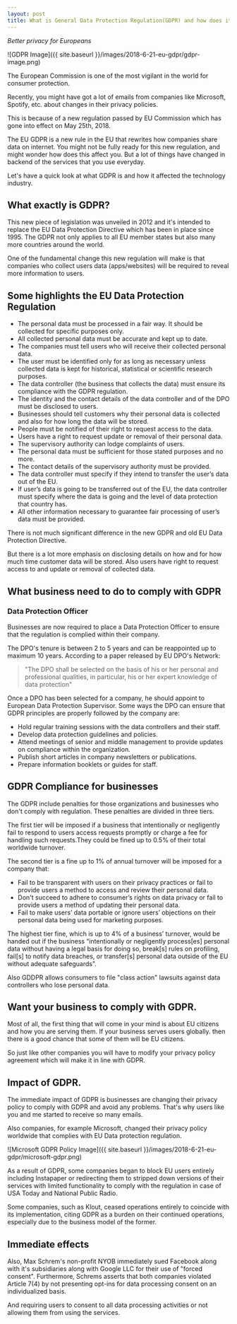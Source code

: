 ```yaml
---
layout: post
title: What is General Data Protection Regulation(GDPR) and how does it affects you.
---
```


_Better privacy for Europeans_

![GDPR Image]({{ site.baseurl }}/images/2018-6-21-eu-gdpr/gdpr-image.png)

The European Commission is one of the most vigilant in the world for consumer protection.

Recently, you might have got a lot of emails from companies like Microsoft, Spotify, etc. about changes in their privacy policies.

This is because of a new regulation passed by EU Commission which has gone into effect on May 25th, 2018.

The EU GDPR is a new rule in the EU that rewrites how companies share data on internet. You might not be fully ready for this new regulation, and might wonder how does this affect you. But a lot of things have changed in backend of the services that you use everyday.

Let's have a quick look at what GDPR is and how it affected the technology industry.

## What exactly is GDPR?

This new piece of legislation was unveiled in 2012 and it's intended to replace the EU Data Protection Directive which has been in place since 1995. The GDPR not only applies to all EU member states but also many more countries around the world.

One of the fundamental change this new regulation will make is that companies who collect users data (apps/websites) will be required to reveal more information to users.

## Some highlights the EU Data Protection Regulation

- The personal data must be processed in a fair way. It should be collected for specific purposes only.
- All collected personal data must be accurate and kept up to date.
- The companies must tell users who will receive their collected personal data.
- The user must be identified only for as long as necessary unless collected data is kept for historical, statistical or scientific research purposes.
- The data controller (the business that collects the data) must ensure its compliance with the GDPR regulation.
- The identity and the contact details of the data controller and of the DPO must be disclosed to users.
- Businesses should tell customers why their personal data is collected and also for how long the data will be stored.
- People must be notified of their right to request access to the data.
- Users have a right to request update or removal of their personal data.
- The supervisory authority can lodge complaints of users.
- The personal data must be sufficient for those stated purposes and no more.
- The contact details of the supervisory authority must be provided.
- The data controller must specify if they intend to transfer the user’s data out of the EU.
- If user’s data is going to be transferred out of the EU, the data controller must specify where the data is going and the level of data protection that country has.
- All other information necessary to guarantee fair processing of user’s data must be provided.

There is not much significant difference in the new GDPR and old EU Data Protection Directive.

But there is a lot more emphasis on disclosing details on how and for how much time customer data will be stored. Also users have right to request access to and update or removal of collected data.

## What business need to do to comply with GDPR

### Data Protection Officer

Businesses are now required to place a Data Protection Officer to ensure that the regulation is complied within their company.

The DPO's tenure is between 2 to 5 years and can be reappointed up to maximum 10 years. According to a paper released by EU DPO's Network:

> "The DPO shall be selected on the basis of his or her personal and professional qualities, in particular, his or her expert knowledge of data protection"

Once a DPO has been selected for a company, he should appoint to European Data Protection Supervisor. Some ways the DPO can ensure that GDPR principles are properly followed by the company are:

- Hold regular training sessions with the data controllers and their staff.
- Develop data protection guidelines and policies.
- Attend meetings of senior and middle management to provide updates on compliance within the organization.
- Publish short articles in company newsletters or publications.
- Prepare information booklets or guides for staff.

## GDPR Compliance for businesses

The GDPR include penalties for those organizations and businesses who don't comply with regulation. These penalties are divided in three tiers.

The first tier will be imposed if a business that intentionally or negligently fail to respond to users access requests promptly or charge a fee for handling such requests.They could be fined up to 0.5% of their total worldwide turnover.

The second tier is a fine up to 1% of annual turnover will be imposed for a company that:

- Fail to be transparent with users on their privacy practices or fail to provide users a method to access and review their personal data.
- Don't succeed to adhere to consumer’s rights on data privacy or fail to provide users a method of updating their personal data.
- Fail to make users’ data portable or ignore users’ objections on their personal data being used for marketing purposes.

The highest tier fine, which is up to 4% of a business’ turnover, would be handed out if the business “intentionally or negligently process[es] personal data without having a legal basis for doing so, break[s] rules on profiling, fail[s] to notify data breaches, or transfer[s] personal data outside of the EU without adequate safeguards".

Also GDDPR allows consumers to file "class action" lawsuits against data controllers who lose personal data.

## Want your business to comply with GDPR.

Most of all, the first thing that will come in your mind is about EU citizens and how you are serving them. If your business serves users globally. then there is a good chance that some of them will be EU citizens.

So just like other companies you will have to modify your privacy policy agreement which will make it in line with GDPR.

## Impact of GDPR.

The immediate impact of GDPR is businesses are changing their privacy policy to comply with GDPR and avoid any problems. That's why users like you and me started to receive so many emails.

Also companies, for example Microsoft, changed their privacy policy worldwide that complies with EU Data protection regulation.

![Microsoft GDPR Policy Image]({{ site.baseurl }}/images/2018-6-21-eu-gdpr/microsoft-gdpr.png)

As a result of GDPR, some companies began to block EU users entirely including Instapaper or redirecting them to stripped down versions of their services with limited functionality to comply with the regulation in case of USA Today and National Public Radio.

Some companies, such as Klout, ceased operations entirely to coincide with its implementation, citing GDPR as a burden on their continued operations, especially due to the business model of the former.

## Immediate effects

Also, Max Schrem's non-profit NYOB immediately sued Facebook along with it's subsidiaries along with Google LLC for their use of "forced consent". Furthermore, Schrems asserts that both companies violated Article 7(4) by not presenting opt-ins for data processing consent on an individualized basis.

And requiring users to consent to all data processing activities or not allowing them from using the services.
